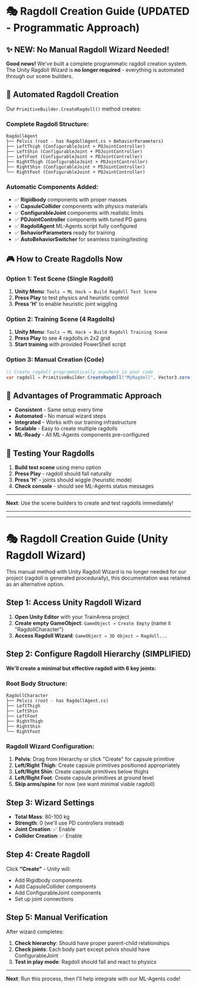 # 🎭 Ragdoll Creation Guide (UPDATED - Programmatic Approach)

## ✨ **NEW: No Manual Ragdoll Wizard Needed!**

**Good news!** We've built a complete programmatic ragdoll creation system. The Unity Ragdoll Wizard is **no longer required** - everything is automated through our scene builders.

## 🚀 **Automated Ragdoll Creation**

Our `PrimitiveBuilder.CreateRagdoll()` method creates:

### **Complete Ragdoll Structure:**

```
RagdollAgent
├── Pelvis (root - has RagdollAgent.cs + BehaviorParameters)
├── LeftThigh (ConfigurableJoint + PDJointController)
├── LeftShin (ConfigurableJoint + PDJointController)
├── LeftFoot (ConfigurableJoint + PDJointController)
├── RightThigh (ConfigurableJoint + PDJointController)
├── RightShin (ConfigurableJoint + PDJointController)
└── RightFoot (ConfigurableJoint + PDJointController)
```

### **Automatic Components Added:**

- ✅ **Rigidbody** components with proper masses
- ✅ **CapsuleCollider** components with physics materials
- ✅ **ConfigurableJoint** components with realistic limits
- ✅ **PDJointController** components with tuned PD gains
- ✅ **RagdollAgent** ML-Agents script fully configured
- ✅ **BehaviorParameters** ready for training
- ✅ **AutoBehaviorSwitcher** for seamless training/testing

## 🎮 **How to Create Ragdolls Now**

### **Option 1: Test Scene (Single Ragdoll)**

1. **Unity Menu**: `Tools → ML Hack → Build Ragdoll Test Scene`
2. **Press Play** to test physics and heuristic control
3. **Press 'H'** to enable heuristic joint wiggling

### **Option 2: Training Scene (4 Ragdolls)**

1. **Unity Menu**: `Tools → ML Hack → Build Ragdoll Training Scene`
2. **Press Play** to see 4 ragdolls in 2x2 grid
3. **Start training** with provided PowerShell script

### **Option 3: Manual Creation (Code)**

```csharp
// Create ragdoll programmatically anywhere in your code
var ragdoll = PrimitiveBuilder.CreateRagdoll("MyRagdoll", Vector3.zero);
```

## 🎯 **Advantages of Programmatic Approach**

- **Consistent** - Same setup every time
- **Automated** - No manual wizard steps
- **Integrated** - Works with our training infrastructure
- **Scalable** - Easy to create multiple ragdolls
- **ML-Ready** - All ML-Agents components pre-configured

## 🧪 **Testing Your Ragdolls**

1. **Build test scene** using menu option
2. **Press Play** - ragdoll should fall naturally
3. **Press 'H'** - joints should wiggle (heuristic mode)
4. **Check console** - should see ML-Agents status messages

---

**Next**: Use the scene builders to create and test ragdolls immediately!

---

---

# 🎭 Ragdoll Creation Guide (Unity Ragdoll Wizard)

This manual method with Unity Ragdoll Wizard is no longer needed for our project (ragdoll is generated procedurally), this documentation was retained as an alternative option.

## Step 1: Access Unity Ragdoll Wizard

1. **Open Unity Editor** with your TrainArena project
2. **Create empty GameObject**: `GameObject → Create Empty` (name it "RagdollCharacter")
3. **Access Ragdoll Wizard**: `GameObject → 3D Object → Ragdoll...`

## Step 2: Configure Ragdoll Hierarchy (SIMPLIFIED)

**We'll create a minimal but effective ragdoll with 6 key joints:**

### Root Body Structure:

```
RagdollCharacter
├── Pelvis (root - has RagdollAgent.cs)
├── LeftThigh
├── LeftShin
├── LeftFoot
├── RightThigh
├── RightShin
└── RightFoot
```

### Ragdoll Wizard Configuration:

1. **Pelvis**: Drag from Hierarchy or click "Create" for capsule primitive
2. **Left/Right Thigh**: Create capsule primitives positioned appropriately
3. **Left/Right Shin**: Create capsule primitives below thighs
4. **Left/Right Foot**: Create capsule primitives at ground level
5. **Skip arms/spine** for now (we want minimal viable ragdoll)

## Step 3: Wizard Settings

- **Total Mass**: 80-100 kg
- **Strength**: 0 (we'll use PD controllers instead)
- **Joint Creation**: ✅ Enable
- **Collider Creation**: ✅ Enable

## Step 4: Create Ragdoll

Click **"Create"** - Unity will:

- Add Rigidbody components
- Add CapsuleCollider components
- Add ConfigurableJoint components
- Set up joint connections

## Step 5: Manual Verification

After wizard completes:

1. **Check hierarchy**: Should have proper parent-child relationships
2. **Check joints**: Each body part except pelvis should have ConfigurableJoint
3. **Test in play mode**: Ragdoll should fall and react to physics

---

**Next**: Run this process, then I'll help integrate with our ML-Agents code!
